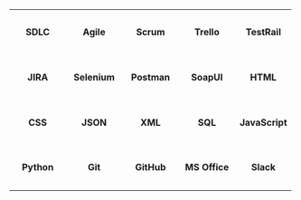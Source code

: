 
<!-- Skills and Technologies Table -->
<!-- This table displays various skills, methodologies, and tools organized in a grid format -->

<table width="100%">
  <!-- Project Management -->
  <tr>
    <td align="center" valign="middle" width="20%" height="80">
      <b>SDLC</b>
    </td>
    <td align="center" valign="middle" width="20%" height="80">
      <b>Agile</b>
    </td>
    <td align="center" valign="middle" width="20%" height="80">
      <b>Scrum</b>
    </td>
    <td align="center" valign="middle" width="20%" height="80">
      <b>Trello</b>
    </td>
    <td align="center" valign="middle" width="20%" height="80">
      <b>TestRail</b>
    </td>
  </tr>
  
  <!-- Testing Tools & QA -->
  <tr>
    <td align="center" valign="middle" width="20%" height="80">
      <b>JIRA</b>
    </td>
    <td align="center" valign="middle" width="20%" height="80">
      <b>Selenium</b>
    </td>
    <td align="center" valign="middle" width="20%" height="80">
      <b>Postman</b>
    </td>
    <td align="center" valign="middle" width="20%" height="80">
      <b>SoapUI</b>
    </td>
    <td align="center" valign="middle" width="20%" height="80">
      <b>HTML</b>
    </td>
  </tr>
  
  <!-- Web Technologies & Data Formats -->
  <tr>
    <td align="center" valign="middle" width="20%" height="80">
      <b>CSS</b>
    </td>
    <td align="center" valign="middle" width="20%" height="80">
      <b>JSON</b>
    </td>
    <td align="center" valign="middle" width="20%" height="80">
      <b>XML</b>
    </td>
    <td align="center" valign="middle" width="20%" height="80">
      <b>SQL</b>
    </td>
    <td align="center" valign="middle" width="20%" height="80">
      <b>JavaScript</b>
    </td>
  </tr>
  
  <!-- Programming Languages & Collaboration Tools -->
  <tr>
    <td align="center" valign="middle" width="20%" height="80">
      <b>Python</b>
    </td>
    <td align="center" valign="middle" width="20%" height="80">
      <b>Git</b>
    </td>
    <td align="center" valign="middle" width="20%" height="80">
      <b>GitHub</b>
    </td>
    <td align="center" valign="middle" width="20%" height="80">
      <b>MS Office</b>
    </td>
    <td align="center" valign="middle" width="20%" height="80">
      <b>Slack</b>
    </td>
  </tr>
</table>

<!-- End of Skills and Technologies Table -->
